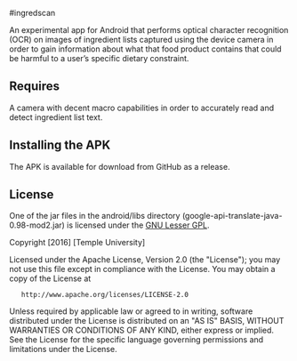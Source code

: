 #ingredscan

An experimental app for Android that performs optical character recognition (OCR) on images of ingredient lists captured using the device camera in order to gain information about what that food product contains that could be harmful to a user’s specific dietary constraint.

## Requires

A camera with decent macro capabilities in order to accurately read and detect ingredient list text.

## Installing the APK

The APK is available for download from GitHub as a release.

## License

One of the jar files in the android/libs directory (google-api-translate-java-0.98-mod2.jar) is licensed under the [GNU Lesser GPL](http://www.gnu.org/licenses/lgpl.html).

   Copyright [2016] [Temple University]

   Licensed under the Apache License, Version 2.0 (the "License");
   you may not use this file except in compliance with the License.
   You may obtain a copy of the License at

       http://www.apache.org/licenses/LICENSE-2.0

   Unless required by applicable law or agreed to in writing, software
   distributed under the License is distributed on an "AS IS" BASIS,
   WITHOUT WARRANTIES OR CONDITIONS OF ANY KIND, either express or implied.
   See the License for the specific language governing permissions and
   limitations under the License.
